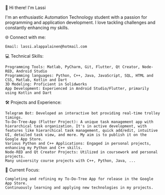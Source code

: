 👋 Hi there! I'm Lassi

I'm an enthusiastic Automation Technology student with a passion for programming and application development. I love tackling challenges and constantly enhancing my skills.

🌐 Connect with me:

    Email: lassi.alappalainen@hotmail.com

💻 Technical Skills:

    Programming Tools: Matlab, PyCharm, Git, Flutter, Qt Creator, Node-RED, Android Studio
    Programming languages: Python, C++, Java, JavaScript, SQL, HTML and CSS, Matlab, Kotlin and Dart
    3D Modeling: Proficient in Solidworks
    App Development: Experienced in Android Studio/Flutter, primarily using Kotlin and Dart

🛠️ Projects and Experience:

    Telegram Bot: Developed an interactive bot providing real-time trolley timings.
    To-Do-Tree-App (Flutter Project): A unique task management app with hierarchical task organization. It's in active development, with features like hierarchical task management, quick add/edit, intuitive UI, detailed task view, and more. My aim is to publish it on the Google App Store.
    Various Python and C++ Applications: Engaged in personal projects, enhancing my Python and C++ skills.
    Node-RED and Qt Creator Projects: Utilized in coursework and personal projects.
    Many university course projects with C++, Python, Java, ...

🎯 Current Focus:

    Completing and refining my To-Do-Tree App for release in the Google App Store.
    Continuously learning and applying new technologies in my projects.
